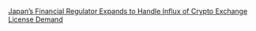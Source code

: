 [Japan’s Financial Regulator Expands to Handle Influx of Crypto Exchange License Demand](https://cointelegraph.com/news/japans-financial-regulator-expands-to-handle-influx-of-crypto-exchange-license-demand)